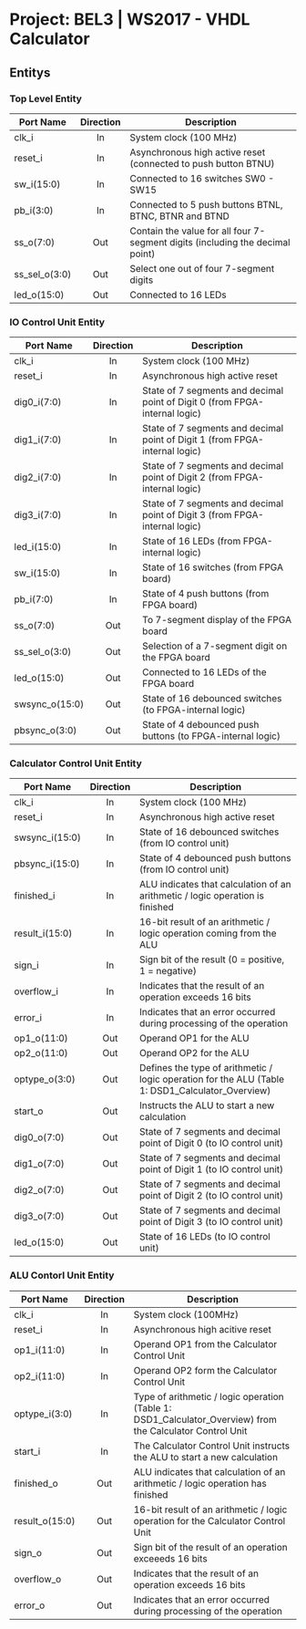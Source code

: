 # Project: BEL3 | WS2017 - VHDL Calculator

## Entitys
### Top Level Entity

| Port Name     | Direction | Description                                                                      |
| ------------- |:---------:| -------------------------------------------------------------------------------- |
| clk_i         | In        | System clock (100 MHz)                                                           |
| reset_i       | In        | Asynchronous high active reset (connected to push button BTNU)                   |
| sw_i(15:0)    | In        | Connected to 16 switches SW0 - SW15                                              |
| pb_i(3:0)     | In        | Connected to 5 push buttons BTNL, BTNC, BTNR and BTND                            |
| ss_o(7:0)     | Out       | Contain the value for all four 7-segment digits (including the decimal point)    |
| ss_sel_o(3:0) | Out       | Select one out of four 7-segment digits                                          |
| led_o(15:0)   | Out       | Connected to 16 LEDs                                                             |

### IO Control Unit Entity

| Port Name      | Direction | Description                                                                      |
| -------------- |:---------:| -------------------------------------------------------------------------------- |
| clk_i          | In        | System clock (100 MHz)                                                           |
| reset_i        | In        | Asynchronous high active reset                                                   |
| dig0_i(7:0)    | In        | State of 7 segments and decimal point of Digit 0 (from FPGA-internal logic)      |
| dig1_i(7:0)    | In        | State of 7 segments and decimal point of Digit 1 (from FPGA-internal logic)      |
| dig2_i(7:0)    | In        | State of 7 segments and decimal point of Digit 2 (from FPGA-internal logic)      |
| dig3_i(7:0)    | In        | State of 7 segments and decimal point of Digit 3 (from FPGA-internal logic)      |
| led_i(15:0)    | In        | State of 16 LEDs (from FPGA-internal logic)                                      |
| sw_i(15:0)     | In        | State of 16 switches (from FPGA board)                                           |
| pb_i(7:0)      | In        | State of 4 push buttons (from FPGA board)                                        |
| ss_o(7:0)      | Out       | To 7-segment display of the FPGA board                                           |
| ss_sel_o(3:0)  | Out       | Selection of a 7-segment digit on the FPGA board                                 |
| led_o(15:0)    | Out       | Connected to 16 LEDs of the FPGA board                                           |
| swsync_o(15:0) | Out       | State of 16 debounced switches (to FPGA-internal logic)                          |
| pbsync_o(3:0)  | Out       | State of 4 debounced push buttons (to FPGA-internal logic)                       |

### Calculator Control Unit Entity


| Port Name      | Direction | Description                                                                                      |
| -------------- |:---------:| ------------------------------------------------------------------------------------------------ |
| clk_i          | In        | System clock (100 MHz)                                                                           |
| reset_i        | In        | Asynchronous high active reset                                                                   |
| swsync_i(15:0) | In        | State of 16 debounced switches (from IO control unit)                                            |
| pbsync_i(15:0) | In        | State of 4 debounced push buttons (from IO control unit)                                         |
| finished_i     | In        | ALU indicates that calculation of an arithmetic / logic operation is finished                    |
| result_i(15:0) | In        | 16-bit result of an arithmetic / logic operation coming from the ALU                             |
| sign_i         | In        | Sign bit of the result (0 = positive, 1 = negative)                                              |
| overflow_i     | In        | Indicates that the result of an operation exceeds 16 bits                                        |
| error_i        | In        | Indicates that an error occurred during processing of the operation                              |
| op1_o(11:0)    | Out       | Operand OP1 for the ALU                                                                          |
| op2_o(11:0)    | Out       | Operand OP2 for the ALU                                                                          |
| optype_o(3:0)  | Out       | Defines the type of arithmetic / logic operation for the ALU (Table 1: DSD1_Calculator_Overview) |
| start_o        | Out       | Instructs the ALU to start a new calculation                                                     |
| dig0_o(7:0)    | Out       | State of 7 segments and decimal point of Digit 0 (to IO control unit)                            |
| dig1_o(7:0)    | Out       | State of 7 segments and decimal point of Digit 1 (to IO control unit)                            |
| dig2_o(7:0)    | Out       | State of 7 segments and decimal point of Digit 2 (to IO control unit)                            |
| dig3_o(7:0)    | Out       | State of 7 segments and decimal point of Digit 3 (to IO control unit)                            |
| led_o(15:0)    | Out       | State of 16 LEDs (to IO control unit)                                                            |

### ALU Contorl Unit Entity

| Port Name      | Direction | Description                                                                                                |
| -------------- |:---------:| ---------------------------------------------------------------------------------------------------------- |
| clk_i          | In        | System clock (100MHz)                                                                                      |
| reset_i        | In        | Asynchronous high acitive reset                                                                            |
| op1_i(11:0)    | In        | Operand OP1 from the Calculator Control Unit                                                               |
| op2_i(11:0)    | In        | Operand OP2 form the Calculator Control Unit                                                               |
| optype_i(3:0)  | In        | Type of arithmetic / logic operation (Table 1: DSD1_Calculator_Overview) from the Calculator Control Unit  |
| start_i        | In        | The Calculator Control Unit instructs the ALU to start a new calculation                                   |
| finished_o     | Out       | ALU indicates that calculation of an arithmetic / logic operation has finished                             |
| result_o(15:0) | Out       | 16-bit result of an arithmetic / logic operation for the Calculator Control Unit                           |
| sign_o         | Out       | Sign bit of the result of an operation exceeeds 16 bits                                                    |
| overflow_o     | Out       | Indicates that the result of an operation exceeds 16 bits                                                  |
| error_o        | Out       | Indicates that an error occurred during processing of the operation                                        |
